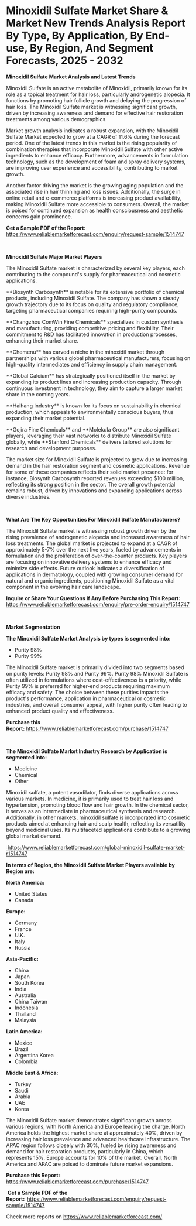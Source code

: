 <p><h1>Minoxidil Sulfate Market Share & Market New Trends Analysis Report By Type, By Application, By End-use, By Region, And Segment Forecasts, 2025 - 2032</h1></p><p><strong>Minoxidil Sulfate Market Analysis and Latest Trends</strong></p>
<p><p>Minoxidil Sulfate is an active metabolite of Minoxidil, primarily known for its role as a topical treatment for hair loss, particularly androgenetic alopecia. It functions by promoting hair follicle growth and delaying the progression of hair loss. The Minoxidil Sulfate market is witnessing significant growth, driven by increasing awareness and demand for effective hair restoration treatments among various demographics.</p><p>Market growth analysis indicates a robust expansion, with the Minoxidil Sulfate Market expected to grow at a CAGR of 11.6% during the forecast period. One of the latest trends in this market is the rising popularity of combination therapies that incorporate Minoxidil Sulfate with other active ingredients to enhance efficacy. Furthermore, advancements in formulation technology, such as the development of foam and spray delivery systems, are improving user experience and accessibility, contributing to market growth.</p><p>Another factor driving the market is the growing aging population and the associated rise in hair thinning and loss issues. Additionally, the surge in online retail and e-commerce platforms is increasing product availability, making Minoxidil Sulfate more accessible to consumers. Overall, the market is poised for continued expansion as health consciousness and aesthetic concerns gain prominence.</p></p>
<p><strong>Get a Sample PDF of the Report:&nbsp;</strong> <a href="https://www.reliablemarketforecast.com/enquiry/request-sample/1514747?utm_campaign=3094&utm_medium=2&utm_source=Github&utm_content=ia&utm_term=29032025&utm_id=minoxidil-sulfate">https://www.reliablemarketforecast.com/enquiry/request-sample/1514747</a></p>
<p>&nbsp;</p>
<p><strong>Minoxidil Sulfate Major Market Players</strong></p>
<p><p>The Minoxidil Sulfate market is characterized by several key players, each contributing to the compound's supply for pharmaceutical and cosmetic applications. </p><p>**Biosynth Carbosynth** is notable for its extensive portfolio of chemical products, including Minoxidil Sulfate. The company has shown a steady growth trajectory due to its focus on quality and regulatory compliance, targeting pharmaceutical companies requiring high-purity compounds.</p><p>**Changzhou ComWin Fine Chemicals** specializes in custom synthesis and manufacturing, providing competitive pricing and flexibility. Their commitment to R&D has facilitated innovation in production processes, enhancing their market share.</p><p>**Chemenu** has carved a niche in the minoxidil market through partnerships with various global pharmaceutical manufacturers, focusing on high-quality intermediates and efficiency in supply chain management. </p><p>**Global Calcium** has strategically positioned itself in the market by expanding its product lines and increasing production capacity. Through continuous investment in technology, they aim to capture a larger market share in the coming years.</p><p>**Haihang Industry** is known for its focus on sustainability in chemical production, which appeals to environmentally conscious buyers, thus expanding their market potential.</p><p>**Gojira Fine Chemicals** and **Molekula Group** are also significant players, leveraging their vast networks to distribute Minoxidil Sulfate globally, while **Stanford Chemicals** delivers tailored solutions for research and development purposes.</p><p>The market size for Minoxidil Sulfate is projected to grow due to increasing demand in the hair restoration segment and cosmetic applications. Revenue for some of these companies reflects their solid market presence: for instance, Biosynth Carbosynth reported revenues exceeding $100 million, reflecting its strong position in the sector. The overall growth potential remains robust, driven by innovations and expanding applications across diverse industries.</p></p>
<p>&nbsp;</p>
<p><strong>What Are The Key Opportunities For Minoxidil Sulfate Manufacturers?</strong></p>
<p><p>The Minoxidil Sulfate market is witnessing robust growth driven by the rising prevalence of androgenetic alopecia and increased awareness of hair loss treatments. The global market is projected to expand at a CAGR of approximately 5-7% over the next five years, fueled by advancements in formulation and the proliferation of over-the-counter products. Key players are focusing on innovative delivery systems to enhance efficacy and minimize side effects. Future outlook indicates a diversification of applications in dermatology, coupled with growing consumer demand for natural and organic ingredients, positioning Minoxidil Sulfate as a vital component in the evolving hair care landscape.</p></p>
<p><strong>Inquire or Share Your Questions If Any Before Purchasing This Report:</strong> <a href="https://www.reliablemarketforecast.com/enquiry/pre-order-enquiry/1514747?utm_campaign=3094&utm_medium=2&utm_source=Github&utm_content=ia&utm_term=29032025&utm_id=minoxidil-sulfate">https://www.reliablemarketforecast.com/enquiry/pre-order-enquiry/1514747</a></p>
<p>&nbsp;</p>
<p><strong>Market Segmentation</strong></p>
<p><strong>The Minoxidil Sulfate Market Analysis by types is segmented into:</strong></p>
<p><ul><li>Purity 98%</li><li>Purity 99%</li></ul></p>
<p><p>The Minoxidil Sulfate market is primarily divided into two segments based on purity levels: Purity 98% and Purity 99%. Purity 98% Minoxidil Sulfate is often utilized in formulations where cost-effectiveness is a priority, while Purity 99% is preferred for higher-end products requiring maximum efficacy and safety. The choice between these purities impacts the product's performance, application in pharmaceutical or cosmetic industries, and overall consumer appeal, with higher purity often leading to enhanced product quality and effectiveness.</p></p>
<p><strong>Purchase this Report:&nbsp;</strong><a href="https://www.reliablemarketforecast.com/purchase/1514747?utm_campaign=3094&utm_medium=2&utm_source=Github&utm_content=ia&utm_term=29032025&utm_id=minoxidil-sulfate">https://www.reliablemarketforecast.com/purchase/1514747</a></p>
<p>&nbsp;</p>
<p><strong>The Minoxidil Sulfate Market Industry Research by Application is segmented into:</strong></p>
<p><ul><li>Medicine</li><li>Chemical</li><li>Other</li></ul></p>
<p><p>Minoxidil sulfate, a potent vasodilator, finds diverse applications across various markets. In medicine, it is primarily used to treat hair loss and hypertension, promoting blood flow and hair growth. In the chemical sector, it serves as an intermediate in pharmaceutical synthesis and research. Additionally, in other markets, minoxidil sulfate is incorporated into cosmetic products aimed at enhancing hair and scalp health, reflecting its versatility beyond medicinal uses. Its multifaceted applications contribute to a growing global market demand.</p></p>
<p><a href="https://www.reliablemarketforecast.com/global-minoxidil-sulfate-market-r1514747?utm_campaign=3094&utm_medium=2&utm_source=Github&utm_content=ia&utm_term=29032025&utm_id=minoxidil-sulfate">&nbsp;https://www.reliablemarketforecast.com/global-minoxidil-sulfate-market-r1514747</a></p>
<p><strong>In terms of Region, the Minoxidil Sulfate Market Players available by Region are:</strong></p>
<p>
    <p> <strong> North America: </strong>
        <ul>
            <li>United States</li>
            <li>Canada</li>
        </ul>
        </p> 
    <p> <strong> Europe: </strong>
        <ul>
            <li>Germany</li>
            <li>France</li>
            <li>U.K.</li>
            <li>Italy</li>
            <li>Russia</li>
        </ul>
        </p> 
    <p> <strong> Asia-Pacific: </strong>
        <ul>
            <li>China</li>
            <li>Japan</li>
            <li>South Korea</li>
            <li>India</li>
            <li>Australia</li>
            <li>China Taiwan</li>
            <li>Indonesia</li>
            <li>Thailand</li>
            <li>Malaysia</li>
        </ul>
        </p> 
    <p> <strong> Latin America: </strong>
        <ul>
            <li>Mexico</li>
            <li>Brazil</li>
            <li>Argentina Korea</li>
            <li>Colombia</li>
        </ul>
        </p> 
    <p> <strong> Middle East & Africa: </strong>
        <ul>
            <li>Turkey</li>
            <li>Saudi</li>
            <li>Arabia</li>
            <li>UAE</li>
            <li>Korea</li>
        </ul>
    </p>
    </p>
<p><p>The Minoxidil Sulfate market demonstrates significant growth across various regions, with North America and Europe leading the charge. North America holds the highest market share at approximately 40%, driven by increasing hair loss prevalence and advanced healthcare infrastructure. The APAC region follows closely with 30%, fueled by rising awareness and demand for hair restoration products, particularly in China, which represents 15%. Europe accounts for 10% of the market. Overall, North America and APAC are poised to dominate future market expansions.</p></p>
<p><strong>Purchase this Report: </strong><a href="https://www.reliablemarketforecast.com/purchase/1514747?utm_campaign=3094&utm_medium=2&utm_source=Github&utm_content=ia&utm_term=29032025&utm_id=minoxidil-sulfate">https://www.reliablemarketforecast.com/purchase/1514747</a></p>
<p>&nbsp;<strong>Get a Sample PDF of the Report:&nbsp;&nbsp;</strong><a href="https://www.reliablemarketforecast.com/enquiry/request-sample/1514747?utm_campaign=3094&utm_medium=2&utm_source=Github&utm_content=ia&utm_term=29032025&utm_id=minoxidil-sulfate">https://www.reliablemarketforecast.com/enquiry/request-sample/1514747</a></p>
<p><strong></strong></p>
<p>Check more reports on <a href="https://www.reliablemarketforecast.com/?utm_campaign=3094&utm_medium=2&utm_source=Github&utm_content=ia&utm_term=29032025&utm_id=minoxidil-sulfate">https://www.reliablemarketforecast.com/</a></p>